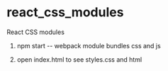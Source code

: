 # react_css_modules
React CSS modules
1) npm start -- webpack module bundles css and js 

2)  open index.html to see styles.css and html

